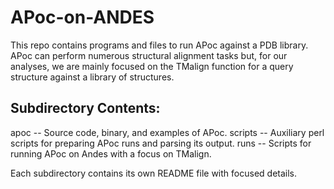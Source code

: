# APoc-on-ANDES

This repo contains programs and files to run APoc against a PDB library. APoc can perform numerous structural alignment tasks but, for our analyses, we are mainly focused on the TMalign function for a query structure against a library of structures. 

## Subdirectory Contents:
apoc -- Source code, binary, and examples of APoc.
scripts -- Auxiliary perl scripts for preparing APoc runs and parsing its output.
runs -- Scripts for running APoc on Andes with a focus on TMalign. 

Each subdirectory contains its own README file with focused details. 

